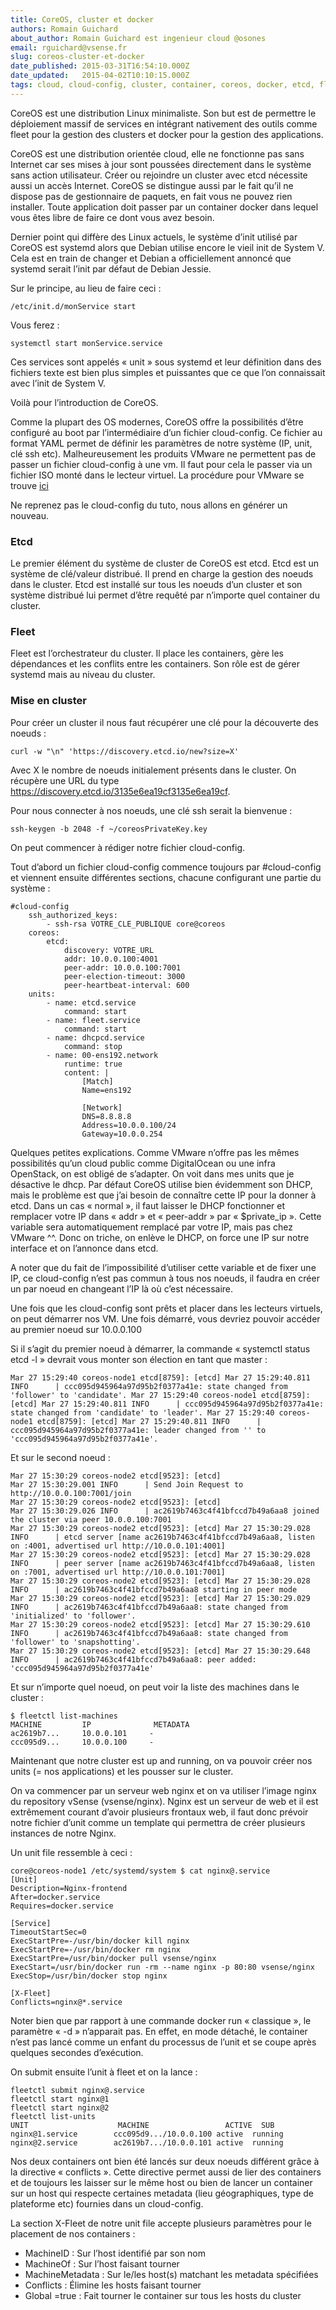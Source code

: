 ```yaml
---
title: CoreOS, cluster et docker
authors: Romain Guichard
about_author: Romain Guichard est ingenieur cloud @osones
email: rguichard@vsense.fr
slug: coreos-cluster-et-docker
date_published: 2015-03-31T16:54:10.000Z
date_updated:   2015-04-02T10:10:15.000Z
tags: cloud, cloud-config, cluster, container, coreos, docker, etcd, fleet
---
```


CoreOS est une distribution Linux minimaliste. Son but est de permettre le déploiement massif de services en intégrant nativement des outils comme fleet pour la gestion des clusters et docker pour la gestion des applications.

CoreOS est une distribution orientée cloud, elle ne fonctionne pas sans Internet car ses mises à jour sont poussées directement dans le système sans action utilisateur. Créer ou rejoindre un cluster avec etcd nécessite aussi un accès Internet. CoreOS se distingue aussi par le fait qu’il ne dispose pas de gestionnaire de paquets, en fait vous ne pouvez rien installer. Toute application doit passer par un container docker dans lequel vous êtes libre de faire ce dont vous avez besoin.

Dernier point qui diffère des Linux actuels, le système d’init utilisé par CoreOS est systemd alors que Debian utilise encore le vieil init de System V. Cela est en train de changer et Debian a officiellement annoncé que systemd serait l’init par défaut de Debian Jessie.

Sur le principe, au lieu de faire ceci :

`/etc/init.d/monService start`

Vous ferez :

`systemctl start monService.service`

Ces services sont appelés « unit » sous systemd et leur définition dans des fichiers texte est bien plus simples et puissantes que ce que l’on connaissait avec l’init de System V.

Voilà pour l’introduction de CoreOS.

Comme la plupart des OS modernes, CoreOS offre la possibilités d’être configuré au boot par l’intermédiaire d’un fichier cloud-config. Ce fichier au format YAML permet de définir les paramètres de notre système (IP, unit, clé ssh etc).
Malheureusement les produits VMware ne permettent pas de passer un fichier cloud-config à une vm. Il faut pour cela le passer via un fichier ISO monté dans le lecteur virtuel. La procédure pour VMware se trouve [ici ](http://www.chrismoos.com/2014/05/28/coreos-with-cloud-config-on-vmware-esxi)

Ne reprenez pas le cloud-config du tuto, nous allons en générer un nouveau.

### Etcd

Le premier élément du système de cluster de CoreOS est etcd. Etcd est un système de clé/valeur distribué. Il prend en charge la gestion des noeuds dans le cluster. Etcd est installé sur tous les noeuds d’un cluster et son système distribué lui permet d’être requêté par n’importe quel container du cluster.

### Fleet

Fleet est l’orchestrateur du cluster. Il place les containers, gère les dépendances et les conflits entre les containers. Son rôle est de gérer systemd mais au niveau du cluster.

### Mise en cluster

Pour créer un cluster il nous faut récupérer une clé pour la découverte des noeuds :

`curl -w "\n" 'https://discovery.etcd.io/new?size=X'`

Avec X le nombre de noeuds initialement présents dans le cluster. On récupère une URL du type https://discovery.etcd.io/3135e6ea19cf3135e6ea19cf.

Pour nous connecter à nos noeuds, une clé ssh serait la bienvenue :

`ssh-keygen -b 2048 -f ~/coreosPrivateKey.key`

On peut commencer à rédiger notre fichier cloud-config.

Tout d’abord un fichier cloud-config commence toujours par #cloud-config et viennent ensuite différentes sections, chacune configurant une partie du système :

```
#cloud-config
    ssh_authorized_keys:  
        - ssh-rsa VOTRE_CLE_PUBLIQUE core@coreos
    coreos:  
        etcd:    
            discovery: VOTRE_URL        
            addr: 10.0.0.100:4001    
            peer-addr: 10.0.0.100:7001    
            peer-election-timeout: 3000    
            peer-heartbeat-interval: 600  
    units:    
        - name: etcd.service      
            command: start    
        - name: fleet.service      
            command: start    
        - name: dhcpcd.service      
            command: stop    
        - name: 00-ens192.network      
            runtime: true      
            content: |        
                [Match]        
                Name=ens192        

                [Network]        
                DNS=8.8.8.8        
                Address=10.0.0.100/24        
                Gateway=10.0.0.254
```

Quelques petites explications. Comme VMware n’offre pas les mêmes possibilités qu’un cloud public comme DigitalOcean ou une infra OpenStack, on est obligé de s’adapter. On voit dans mes units que je désactive le dhcp. Par défaut CoreOS utilise bien évidemment son DHCP, mais le problème est que j’ai besoin de connaître cette IP pour la donner à etcd. Dans un cas « normal », il faut laisser le DHCP fonctionner et remplacer votre IP dans « addr » et « peer-addr » par « $private_ip ». Cette variable sera automatiquement remplacé par votre IP, mais pas chez VMware ^^. Donc on triche, on enlève le DHCP, on force une IP sur notre interface et on l’annonce dans etcd.

A noter que du fait de l’impossibilité d’utiliser cette variable et de fixer une IP, ce cloud-config n’est pas commun à tous nos noeuds, il faudra en créer un par noeud en changeant l’IP là où c’est nécessaire.

Une fois que les cloud-config sont prêts et placer dans les lecteurs virtuels, on peut démarrer nos VM. Une fois démarré, vous devriez pouvoir accéder au premier noeud sur 10.0.0.100

Si il s’agit du premier noeud à démarrer, la commande « systemctl status etcd -l » devrait vous monter son élection en tant que master :

```
Mar 27 15:29:40 coreos-node1 etcd[8759]: [etcd] Mar 27 15:29:40.811 INFO      | ccc095d945964a97d95b2f0377a41e: state changed from 'follower' to 'candidate'. Mar 27 15:29:40 coreos-node1 etcd[8759]: [etcd] Mar 27 15:29:40.811 INFO      | ccc095d945964a97d95b2f0377a41e: state changed from 'candidate' to 'leader'. Mar 27 15:29:40 coreos-node1 etcd[8759]: [etcd] Mar 27 15:29:40.811 INFO      | ccc095d945964a97d95b2f0377a41e: leader changed from '' to 'ccc095d945964a97d95b2f0377a41e'.
```

Et sur le second noeud :

```
Mar 27 15:30:29 coreos-node2 etcd[9523]: [etcd]
Mar 27 15:30:29.001 INFO      | Send Join Request to http://10.0.0.100:7001/join
Mar 27 15:30:29 coreos-node2 etcd[9523]: [etcd]
Mar 27 15:30:29.026 INFO      | ac2619b7463c4f41bfccd7b49a6aa8 joined the cluster via peer 10.0.0.100:7001
Mar 27 15:30:29 coreos-node2 etcd[9523]: [etcd] Mar 27 15:30:29.028 INFO      | etcd server [name ac2619b7463c4f41bfccd7b49a6aa8, listen on :4001, advertised url http://10.0.0.101:4001]
Mar 27 15:30:29 coreos-node2 etcd[9523]: [etcd] Mar 27 15:30:29.028 INFO      | peer server [name ac2619b7463c4f41bfccd7b49a6aa8, listen on :7001, advertised url http://10.0.0.101:7001]
Mar 27 15:30:29 coreos-node2 etcd[9523]: [etcd] Mar 27 15:30:29.028 INFO      | ac2619b7463c4f41bfccd7b49a6aa8 starting in peer mode
Mar 27 15:30:29 coreos-node2 etcd[9523]: [etcd] Mar 27 15:30:29.029 INFO      | ac2619b7463c4f41bfccd7b49a6aa8: state changed from 'initialized' to 'follower'.
Mar 27 15:30:29 coreos-node2 etcd[9523]: [etcd] Mar 27 15:30:29.610 INFO      | ac2619b7463c4f41bfccd7b49a6aa8: state changed from 'follower' to 'snapshotting'.
Mar 27 15:30:29 coreos-node2 etcd[9523]: [etcd] Mar 27 15:30:29.648 INFO      | ac2619b7463c4f41bfccd7b49a6aa8: peer added: 'ccc095d945964a97d95b2f0377a41e'
```

Et sur n’importe quel noeud, on peut voir la liste des machines dans le cluster :

```
$ fleetctl list-machines
MACHINE         IP              METADATA
ac2619b7...     10.0.0.101     -
ccc095d9...     10.0.0.100     -
```

Maintenant que notre cluster est up and running, on va pouvoir créer nos units (= nos applications) et les pousser sur le cluster.

On va commencer par un serveur web nginx et on va utiliser l’image nginx du repository vSense (vsense/nginx). Nginx est un serveur de web et il est extrêmement courant d’avoir plusieurs frontaux web, il faut donc prévoir notre fichier d’unit comme un template qui permettra de créer plusieurs instances de notre Nginx.

Un unit file ressemble à ceci :

```
core@coreos-node1 /etc/systemd/system $ cat nginx@.service
[Unit]
Description=Nginx-frontend
After=docker.service
Requires=docker.service

[Service]
TimeoutStartSec=0
ExecStartPre=-/usr/bin/docker kill nginx
ExecStartPre=-/usr/bin/docker rm nginx
ExecStartPre=/usr/bin/docker pull vsense/nginx
ExecStart=/usr/bin/docker run -rm --name nginx -p 80:80 vsense/nginx
ExecStop=/usr/bin/docker stop nginx

[X-Fleet]
Conflicts=nginx@*.service
```

Noter bien que par rapport à une commande docker run « classique », le paramètre « -d » n’apparait pas. En effet, en mode détaché, le container n’est pas lancé comme un enfant du processus de l’unit et se coupe après quelques secondes d’exécution.

On submit ensuite l’unit à fleet et on la lance :

```
fleetctl submit nginx@.service
fleetctl start nginx@1
fleetctl start nginx@2
fleetctl list-units
UNIT                    MACHINE                 ACTIVE  SUB
nginx@1.service        ccc095d9.../10.0.0.100 active  running
nginx@2.service        ac2619b7.../10.0.0.101 active  running

```

Nos deux containers ont bien été lancés sur deux noeuds différent grâce à la directive « conflicts ». Cette directive permet aussi de lier des containers et de toujours les laisser sur le même host ou bien de lancer un container sur un host qui respecte certaines metadata (lieu géographiques, type de plateforme etc) fournies dans un cloud-config.

La section X-Fleet de notre unit file accepte plusieurs paramètres pour le placement de nos containers :

- MachineID <host> : Sur l’host identifié par son nom
- MachineOf <unit> : Sur l’host faisant tourner <unit>
- MachineMetadata : Sur le/les host(s) matchant les metadata spécifiées
- Conflicts <unit> : Élimine les hosts faisant tourner <unit>
- Global =true : Fait tourner le container sur tous les hosts du cluster
